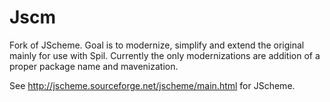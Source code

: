 Jscm
====
Fork of JScheme. Goal is to modernize, simplify and extend the original mainly
for use with Spil. Currently the only modernizations are addition of a proper
package name and mavenization.

See http://jscheme.sourceforge.net/jscheme/main.html for JScheme.